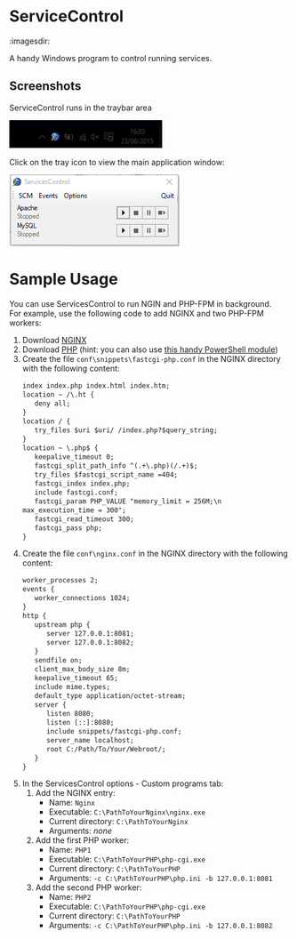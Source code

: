 # ServiceControl
:imagesdir: 

A handy Windows program to control running services.

## Screenshots

ServiceControl runs in the traybar area

![ServicesControl Tray area](https://raw.githubusercontent.com/mlocati/ServicesControl/master/Screenshots/tray-area.png)

Click on the tray icon to view the main application window:

![ServicesControl Main window](https://raw.githubusercontent.com/mlocati/ServicesControl/master/Screenshots/main-window.png)


# Sample Usage

You can use ServicesControl to run NGIN and PHP-FPM in background.  
For example, use the following code to add NGINX and two PHP-FPM workers:

1. Download [NGINX](https://nginx.org/en/download.html)
2. Download [PHP](https://windows.php.net/download/) (hint: you can also use [this handy PowerShell module](https://github.com/mlocati/powershell-phpmanager))
3. Create the file `conf\snippets\fastcgi-php.conf` in the NGINX directory with the following content:
   ```nginx
   index index.php index.html index.htm;
   location ~ /\.ht {
      deny all;
   }
   location / {
      try_files $uri $uri/ /index.php?$query_string;
   }
   location ~ \.php$ {
      keepalive_timeout 0;
      fastcgi_split_path_info ^(.+\.php)(/.+)$;
      try_files $fastcgi_script_name =404;
      fastcgi_index index.php;
      include fastcgi.conf;
      fastcgi_param PHP_VALUE "memory_limit = 256M;\n max_execution_time = 300";
      fastcgi_read_timeout 300;
      fastcgi_pass php;
   }
   ```
4. Create the file `conf\nginx.conf` in the NGINX directory with the following content:
   ```nginx
   worker_processes 2;
   events {
      worker_connections 1024;
   }
   http {
      upstream php {
         server 127.0.0.1:8081;
         server 127.0.0.1:8082;
      }
      sendfile on;
      client_max_body_size 8m;
      keepalive_timeout 65;
      include mime.types;
      default_type application/octet-stream;
      server {
         listen 8080;
         listen [::]:8080;
         include snippets/fastcgi-php.conf;
         server_name localhost;
         root C:/Path/To/Your/Webroot/;
      }
   }
   ```
5. In the ServicesControl options - Custom programs tab:
   1. Add the NGINX entry:
      - Name: `Nginx`
      - Executable: `C:\PathToYourNginx\nginx.exe`
      - Current directory: `C:\PathToYourNginx`
      - Arguments: *none*
   2. Add the first PHP worker:
      - Name: `PHP1`
      - Executable: `C:\PathToYourPHP\php-cgi.exe`
      - Current directory: `C:\PathToYourPHP`
      - Arguments: `-c C:\PathToYourPHP\php.ini -b 127.0.0.1:8081`
   3. Add the second PHP worker:
      - Name: `PHP2`
      - Executable: `C:\PathToYourPHP\php-cgi.exe`
      - Current directory: `C:\PathToYourPHP`
      - Arguments: `-c C:\PathToYourPHP\php.ini -b 127.0.0.1:8082`
